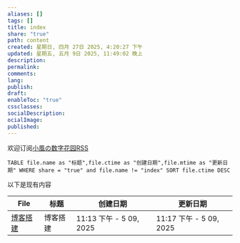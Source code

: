 ```yaml
---
aliases: []
tags: []
title: index
share: "true"
path: content
created: 星期日, 四月 27日 2025, 4:20:27 下午
updated: 星期五, 五月 9日 2025, 11:49:02 晚上
description: 
permalink: 
comments: 
lang: 
publish: 
draft: 
enableToc: "true"
cssclasses: 
socialDescription: 
ocialImage: 
published:
---
```


欢迎订阅[小風の数字花园RSS](https://garden.aifeng.space/index.xml)

```dataview 
TABLE file.name as "标题",file.ctime as "创建日期",file.mtime as "更新日期" WHERE share = "true" and file.name != "index" SORT file.ctime DESC
```

以下是现有内容

| File                                                              | 标题   | 创建日期                  | 更新日期                  |
| ----------------------------------------------------------------- | ---- | --------------------- | --------------------- |
| [博客搭建](app://obsidian.md/%E5%8D%9A%E5%AE%A2%E6%90%AD%E5%BB%BA.md) | 博客搭建 | 11:13 下午 - 5 09, 2025 | 11:17 下午 - 5 09, 2025 |
